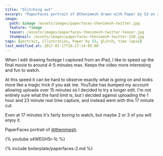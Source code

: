 ```yaml
---
title: "Glitching out"
excerpt: "PaperFaces portrait of @thenimesh drawn with Paper by 53 on an iPad."
image: 
  path: &image /assets/images/paperfaces-thenimesh-twitter.jpg 
  feature: *image
  teaser: /assets/images/paperfaces-thenimesh-twitter-teaser.jpg
  thumbnail: /assets/images/paperfaces-thenimesh-twitter-150.jpg
tags: [portrait, illustration, Paper by 53, glitch, time lapse]
last_modified_at: 2017-01-17T16:17:14-05:00
---
```


When I edit drawing footage I captured from an iPad, I like to speed up the final movie to around 4-5 minutes max. Keeps the video more interesting and fun to watch.

At this speed it can be hard to observe exactly what is going on and looks more like a magic trick if you ask me. YouTube has bumped my account allowing uploads over 15 minutes so I decided to try a longer edit. I'm not entirely sure what the hard limit is, but I decided against uploading the 1 hour and 23 minute real time capture, and instead went with this 17 minute cut.

Even at 17 minutes it's fairly boring to watch, but maybe 2 or 3 of you will enjoy it.

PaperFaces portrait of [@thenimesh](https://twitter.com/thenimesh).

{% youtube s4WEGH5r-1c %}

{% include boilerplate/paperfaces-2.md %}
